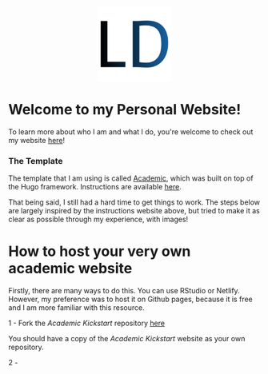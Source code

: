 <style>
  .img-container {
    text-align: center;
    display: block;
  }
</style>
<span class="img-container">
  <img src="readme_img/website_logo.png" height="150" align="middle">
</span>

# Welcome to my Personal Website!

To learn more about who I am and what I do, you're welcome to check out my website [here](http://larryshamalama.github.io/)!

### The Template

The template that I am using is called [Academic](https://themes.gohugo.io/academic/), which was built on top of the Hugo framework. Instructions are available [here](https://sourcethemes.com/academic/docs/get-started/).

That being said, I still had a hard time to get things to work. The steps below are largely inspired by the instructions website above, but tried to make it as clear as possible through my experience, with images!

# How to host your very own academic website

Firstly, there are many ways to do this. You can use RStudio or Netlify. However, my preference was to host it on Github pages, because it is free and I am more familiar with this resource.

1 - Fork the *Academic Kickstart* repository [here](https://github.com/sourcethemes/academic-kickstart)

You should have a copy of the *Academic Kickstart* website as your own repository.

2 - 

